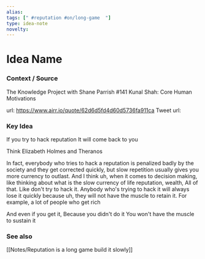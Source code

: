 ```yaml
---
alias: 
tags: [" #reputation #on/long-game  "]
type: idea-note
novelty: 
---
```

# Idea Name

### Context / Source
The Knowledge Project with Shane Parrish
#141 Kunal Shah: Core Human Motivations

url: https://www.airr.io/quote/62d6d5fd4d60d5736fa911ca
Tweet url: 

### Key Idea

If you try to hack reputation
It will come back to you

Think Elizabeth Holmes and Theranos

In fact, everybody who tries to hack a reputation is penalized badly by the society and they get corrected quickly, but slow repetition usually gives you more currency to outlast. And I think uh, when it comes to decision making, like thinking about what is the slow currency of life reputation, wealth, All of that. Like don't try to hack it. Anybody who's trying to hack it will always lose it quickly because uh, they will not have the muscle to retain it. For example, a lot of people who get rich 

And even if you get it,
Because you didn't do it
You won't have the muscle to sustain it

### See also
[[Notes/Reputation is a long game build it slowly]]